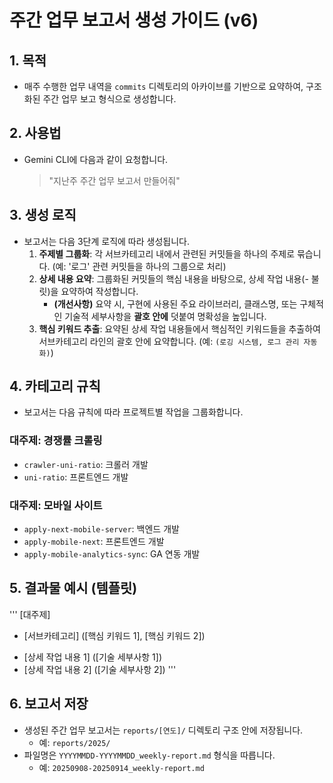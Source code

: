 # 주간 업무 보고서 생성 가이드 (v6)

## 1. 목적
- 매주 수행한 업무 내역을 `commits` 디렉토리의 아카이브를 기반으로 요약하여, 구조화된 주간 업무 보고 형식으로 생성합니다.

## 2. 사용법
- Gemini CLI에 다음과 같이 요청합니다.
  > "지난주 주간 업무 보고서 만들어줘"

## 3. 생성 로직
- 보고서는 다음 3단계 로직에 따라 생성됩니다.
  1.  **주제별 그룹화**: 각 서브카테고리 내에서 관련된 커밋들을 하나의 주제로 묶습니다. (예: '로그' 관련 커밋들을 하나의 그룹으로 처리)
  2.  **상세 내용 요약**: 그룹화된 커밋들의 핵심 내용을 바탕으로, 상세 작업 내용(- 불릿)을 요약하여 작성합니다.
      - **(개선사항)** 요약 시, 구현에 사용된 주요 라이브러리, 클래스명, 또는 구체적인 기술적 세부사항을 **괄호 안에** 덧붙여 명확성을 높입니다.
  3.  **핵심 키워드 추출**: 요약된 상세 작업 내용들에서 핵심적인 키워드들을 추출하여 서브카테고리 라인의 괄호 안에 요약합니다. (예: `(로깅 시스템, 로그 관리 자동화)`)

## 4. 카테고리 규칙
- 보고서는 다음 규칙에 따라 프로젝트별 작업을 그룹화합니다.

### 대주제: 경쟁률 크롤링
- `crawler-uni-ratio`: 크롤러 개발
- `uni-ratio`: 프론트엔드 개발

### 대주제: 모바일 사이트
- `apply-next-mobile-server`: 백엔드 개발
- `apply-mobile-next`: 프론트엔드 개발
- `apply-mobile-analytics-sync`: GA 연동 개발

## 5. 결과물 예시 (템플릿)
'''
[대주제]
* [서브카테고리] ([핵심 키워드 1], [핵심 키워드 2])
 - [상세 작업 내용 1] ([기술 세부사항 1])
 - [상세 작업 내용 2] ([기술 세부사항 2])
'''

## 6. 보고서 저장
- 생성된 주간 업무 보고서는 `reports/[연도]/` 디렉토리 구조 안에 저장됩니다.
  - 예: `reports/2025/`
- 파일명은 `YYYYMMDD-YYYYMMDD_weekly-report.md` 형식을 따릅니다. 
  - 예: `20250908-20250914_weekly-report.md`